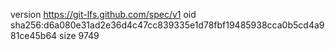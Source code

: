 version https://git-lfs.github.com/spec/v1
oid sha256:d6a080e31ad2e36d4c47cc839335e1d78fbf19485938cca0b5cd4a981ce45b64
size 9749
